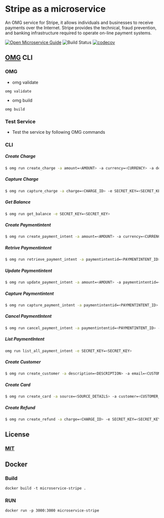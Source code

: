 # Stripe as a microservice
An OMG service for Stripe, it allows individuals and businesses to receive payments over the Internet. Stripe provides the technical, fraud prevention, and banking infrastructure required to operate on-line payment systems.

[![Open Microservice Guide](https://img.shields.io/badge/OMG-enabled-brightgreen.svg?style=for-the-badge)](https://microservice.guide)
![Build Status](https://travis-ci.com/heaptracetechnology/microservice-stripe.svg?branch=master)
[![codecov](https://codecov.io/gh/heaptracetechnology/microservice-stripe/branch/master/graph/badge.svg)](https://codecov.io/gh/heaptracetechnology/microservice-stripe)

## [OMG](hhttps://microservice.guide) CLI

### OMG

* omg validate
```
omg validate
```
* omg build
```
omg build
```
### Test Service

* Test the service by following OMG commands

### CLI

##### Create Charge
```sh
$ omg run create_charge -a amount=<AMOUNT> -a currency=<CURRENCY> -a description=<DESCRIPTION> -a capture=<TRUE/FALSE>  -e SECRET_KEY=<SECRET_KEY>
```
##### Capture Charge
```sh
$ omg run capture_charge -a charge=<CHARGE_ID> -e SECRET_KEY=<SECRET_KEY>
```
##### Get Balance
```sh
$ omg run get_balance -e SECRET_KEY=<SECRET_KEY>
```
##### Create Paymentintent
```sh
$ omg run create_payment_intent -a amount=<AMOUNT> -a currency=<CURRENCY> -a customer=<CUSTOMER_ID> -a savepaymentmethod=<TRUE/FALSE> -a capturemethod=<AUTOMATIC/MANUAL> -a paymentmethodtypes=<METHOD_LIST> -e SECRET_KEY=<SECRET_KEY>
```
##### Retrive Paymentintent
```sh
$ omg run retrieve_payment_intent -a paymentintentid=<PAYMENTINTENT_ID> -e SECRET_KEY=<SECRET_KEY>
```
##### Update Paymentintent
```sh
$ omg run update_payment_intent -a amount=<AMOUNT> -a paymentintentid=<PAYMENTINTENT_ID> -a shipping=<SHIPPING_OBJECT> -e SECRET_KEY=<SECRET_KEY>
```
##### Capture Paymentintent
```sh
$ omg run capture_payment_intent -a paymentintentid=<PAYMENTINTENT_ID> -a amounttocapture=<AMOUNT_TO_CAPTURE> -e SECRET_KEY=sk_test_gENQu8ecxwwMUsWlgsQeqbgI
```
##### Cancel PaymentIntent
```sh
$ omg run cancel_payment_intent -a paymentintentid=<PAYMENTINTENT_ID> -e SECRET_KEY=<SECRET_KEY>
```
##### List PaymentIntent
```sh
omg run list_all_payment_intent -e SECRET_KEY=<SECRET_KEY>
```
##### Create Customer
```sh
$ omg run create_customer -a description=<DESCRIPTION> -a email=<CUSTOMER_EMAIL> -e SECRET_KEY=<SECRET_KEY>
```
##### Create Card
```sh
$ omg run create_card -a source=<SOURCE_DETAILS> -a customer=<CUSTOMER_ID> -a metadata=<METADATA> -a token=<CARD_TOKEN>  -e SECRET_KEY=<SECRET_KEY>
```
##### Create Refund
```sh
$ omg run create_refund -a charge=<CHARGE_ID> -e SECRET_KEY=<SECRET_KEY>
```

## License
### [MIT](https://choosealicense.com/licenses/mit/)

## Docker
### Build
```
docker build -t microservice-stripe .
```
### RUN
```
docker run -p 3000:3000 microservice-stripe
```
